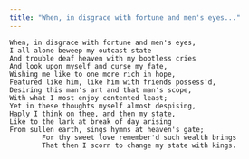 ```yaml
---
title: "When, in disgrace with fortune and men's eyes..."
---
```


	When, in disgrace with fortune and men's eyes,
	I all alone beweep my outcast state
	And trouble deaf heaven with my bootless cries
	And look upon myself and curse my fate,
	Wishing me like to one more rich in hope,
	Featured like him, like him with friends possess'd,
	Desiring this man's art and that man's scope,
	With what I most enjoy contented least;
	Yet in these thoughts myself almost despising,
	Haply I think on thee, and then my state,
	Like to the lark at break of day arising
	From sullen earth, sings hymns at heaven's gate;
			For thy sweet love remember'd such wealth brings
			That then I scorn to change my state with kings.

